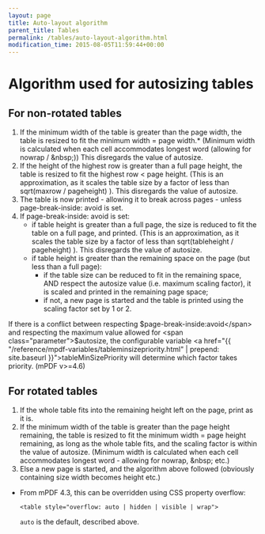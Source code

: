 ```yaml
---
layout: page
title: Auto-layout algorithm
parent_title: Tables
permalink: /tables/auto-layout-algorithm.html
modification_time: 2015-08-05T11:59:44+00:00
---
```


# Algorithm used for autosizing tables

## For non-rotated tables

<ol>
    <li>
        If the minimum width of the table is greater than the page width, the table is resized to fit the minimum 
        width = page width.* (Minimum width is calculated when each cell accommodates longest word (allowing for 
        nowrap / &amp;nbsp;)) This disregards the value of autosize.
    </li>
    <li>
        If the height of the highest row is greater than a full page height, the table is resized to fit the 
        highest row &lt; page height. (This is an approximation, as it scales the table size by a factor of 
        less than sqrt(maxrow / pageheight) ). This disregards the value of autosize.
    </li>
    <li>The table is now printed - allowing it to break across pages - unless page-break-inside: avoid is set.</li>
    <li>If page-break-inside: avoid is set:
        <ul>
            <li>
                if table height is greater than a full page, the size is reduced to fit the table on a full page, 
                and printed. (This is an approximation, as it scales the table size by a factor of less than 
                sqrt(tableheight / pageheight) ). This disregards the value of autosize.
            </li>
            <li>if table height is greater than the remaining space on the page (but less than a full page):
                <ul>
                    <li>
                        if the table size can be reduced to fit in the remaining space, AND respect the autosize value 
                        (i.e. maximum scaling factor), it is scaled and printed in the remaining page space;
                    </li>
                    <li>
                        if not, a new page is started and the table is printed using the scaling factor set by 1 or 2.
                    </li>
                </ul>
            </li>
        </ul>
    </li>
</ol>


If there is a conflict between respecting <span class="parameter">$page-break-inside:avoid</span> and respecting 
the maximum value allowed for <span class="parameter">$autosize</span>, the configurable variable 
<a href="{{ "/reference/mpdf-variables/tableminsizepriority.html" | prepend: site.baseurl }}">tableMinSizePriority</a> 
will determine which factor takes priority. (mPDF v>=4.6)

## For rotated tables

<ol>
    <li>If the whole table fits into the remaining height left on the page, print as it is.</li>
    <li>
        If the minimum width of the table is greater than the page height remaining, the table is resized to fit 
        the minimum width = page height remaining, as long as the whole table fits, and the scaling factor is 
        within the value of autosize. (Minimum width is calculated when each cell accommodates longest word - 
        allowing for nowrap, &amp;nbsp; etc.)
    </li>
    <li>
        Else a new page is started, and the algorithm above followed 
        (obviously containing size width becomes height etc.)
    </li>
</ol>

* From mPDF 4.3, this can be overridden using CSS property overflow:

  `<table style="overflow: auto | hidden | visible | wrap">`

  `auto` is the default, described above.
